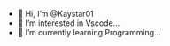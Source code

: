 - 👋 Hi, I’m @Kaystar01
- 👀 I’m interested in Vscode...
- 🌱 I’m currently learning Programming...


<!---
Kaystar01/Kaystar01 is a ✨ special ✨ repository because its `README.md` (this file) appears on your GitHub profile.
You can click the Preview link to take a look at your changes.
--->

